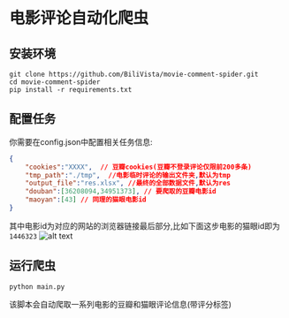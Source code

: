 # 电影评论自动化爬虫

## 安装环境

```shell
git clone https://github.com/BiliVista/movie-comment-spider.git
cd movie-comment-spider
pip install -r requirements.txt
```

## 配置任务

你需要在config.json中配置相关任务信息:

```json
{
    "cookies":"XXXX",  // 豆瓣cookies(豆瓣不登录评论仅限前200多条)
    "tmp_path":"./tmp",  //电影临时评论的输出文件夹,默认为tmp
    "output_file":"res.xlsx", //最终的全部数据文件,默认为res
    "douban":[36208094,34951373], // 要爬取的豆瓣电影id
    "maoyan":[43] // 同理的猫眼电影id
}
```

其中电影id为对应的网站的浏览器链接最后部分,比如下面这步电影的猫眼id即为`1446323`
![alt text](https://cdn.jsdelivr.net/gh/open17/Pic/img/202405160015105.png)


## 运行爬虫

```shell
python main.py
```

该脚本会自动爬取一系列电影的豆瓣和猫眼评论信息(带评分标签)

